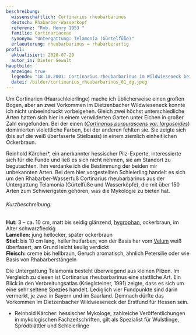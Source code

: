 ```yaml
---
beschreibung:
  wissenschaftlich: Cortinarius rheubarbarinus
  deutsch: Rhabarber-Wasserkopf
  referenz: "Rob. Henry 1953 "
  familie: Cortinariaceae
  synonym: "Untergattung: Telamonia (Gürtelfüße)"
  erlaeuterung: rheubarbarinus = rhabarberartig
profil:
  aktualisiert: 2020-07-29
  autor_in: Dieter Gewalt
hauptbild:
  anzeige: true
  legende: "18.10.2001: Cortinarius rheubarbarinus im Wildwieseneck bei Dietzenbach"
  datei: /bilder/cortinarius_rheubarbarinus_01_dg.jpeg
---
```

Um Cortinarien (Haarschleierlinge) mache ich üblicherweise einen großen Bogen, aber an zwei Vorkommen im Dietzenbacher Wildwieseneck konnte ich nicht unbeeindruckt vorbeigehen. Gleich zwei höchst unterschiedliche Arten hatten sich hier in einem verwilderten Garten unter Eichen in großer Zahl eingefunden. Bei der einen (*[Cortinarius purpurascens var. largusoides](/pilze/cortinarius-purpurascens-var-largusoides-purpurfleckender-klumpfuß)*) dominierten violettliche Farben, bei der anderen fehlten sie. Sie zeigte sich (bis auf die weiß überfaserte Stielbasis) in einem ziemlich einheitlichen Ockerbraun.

Reinhold Kärcher*, ein anerkannter hessischer Pilz-Experte, interessierte sich für die Funde und ließ es sich nicht nehmen, sie am Standort zu begutachten. Ihm verdanke ich die Bestimmung der beiden mir unbekannten Arten. Bei dem hier vorgestellten Schleierling handelt es sich um den Rhabarber-Wasserfuß Cortinarius rheubarbarinus aus der Untergattung Telamonia (Gürtelfüße und Wasserköpfe), die mit über 150 Arten zum Schwierigsten gehören, was die Mykologie zu bieten hat.

###### Kurzbeschreibung:

**Hut:** 3 – ca. 10 cm, matt bis seidig glänzend, [hygrophan](hygrophan "Glossar"), ockerbraun, im Alter schwarzfleckig  
**Lamellen:** jung hellocker, später ockerbraun  
**Stiel:** bis 10 cm lang, heller hutfarben, von der Basis her vom [Velum](Velum "Glossar") weiß überfasert, am Grund leicht keulig verdickt  
**Fleisch:** creme bis hellbraun, Geruch aromatisch, ähnlich Petersilie oder wie Basis von Rhabarberstängeln

Die Untergattung Telamonia besteht überwiegend aus kleinen Pilzen. Im Vergleich zu diesen ist Cortinarius rheubarbarinus eine stattliche Art. Ein Blick in den Verbreitungsatlas (Krieglsteiner, 1991) zeigte, dass es sich um eine sehr seltene Spezies handelt. Lediglich vier Fundpunkte sind darin vermerkt, je zwei in Bayern und im Saarland. Demnach dürfte das Vorkommen im Dietzenbacher Wildwieseneck der Erstfund für Hessen sein.

* Reinhold Kärcher:  hessischer Mykologe, zahlreiche Veröffentlichungen in mykologischen Fachzeitschriften, gilt als Spezialist für Wulstlinge, Sprödblättler und Schleierlinge